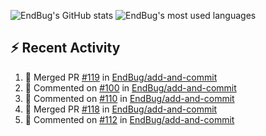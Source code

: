 ![EndBug's GitHub stats](https://github-readme-stats.vercel.app/api?username=endbug&show_icons=true)
![EndBug's most used languages](https://github-readme-stats.vercel.app/api/top-langs/?username=endbug&layout=compact)

## ⚡ Recent Activity

<!--START_SECTION:activity-->
1. 🎉 Merged PR [#119](https://github.com//EndBug/add-and-commit/pull/119) in [EndBug/add-and-commit](https://github.com//EndBug/add-and-commit)
2. 💬 Commented on [#100](https://github.com//EndBug/add-and-commit/issues/100) in [EndBug/add-and-commit](https://github.com//EndBug/add-and-commit)
3. 💬 Commented on [#110](https://github.com//EndBug/add-and-commit/issues/110) in [EndBug/add-and-commit](https://github.com//EndBug/add-and-commit)
4. 🎉 Merged PR [#118](https://github.com//EndBug/add-and-commit/pull/118) in [EndBug/add-and-commit](https://github.com//EndBug/add-and-commit)
5. 💬 Commented on [#112](https://github.com//EndBug/add-and-commit/issues/112) in [EndBug/add-and-commit](https://github.com//EndBug/add-and-commit)
<!--END_SECTION:activity-->

